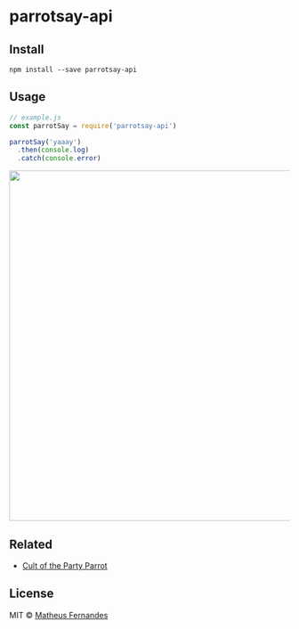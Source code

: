 # parrotsay-api

## Install

```
npm install --save parrotsay-api
```

## Usage

```js
// example.js
const parrotSay = require('parrotsay-api')

parrotSay('yaaay')
  .then(console.log)
  .catch(console.error)
```
<img src="example.png" width="629">
<!-- TODO: change it to a GitHub url – see https://git.io/hpm README.md -->

## Related

- [Cult of the Party Parrot](http://cultofthepartyparrot.com/)

## License

MIT © [Matheus Fernandes](http://matheus.top)
